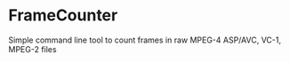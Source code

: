 FrameCounter
============
Simple command line tool to count frames in raw MPEG-4 ASP/AVC, VC-1, MPEG-2 files

